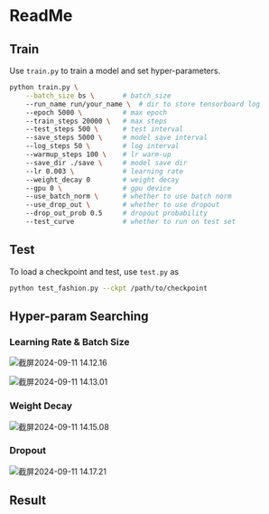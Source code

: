 # ReadMe

## Train

Use `train.py` to train a model and set hyper-parameters.

```sh
python train.py \
    --batch_size bs \		# batch_size
    --run_name run/your_name \	# dir to store tensorboard log
    --epoch 5000 \			# max epoch
    --train_steps 20000 \	# max steps
    --test_steps 500 \		# test interval
    --save_steps 5000 \		# model save interval
    --log_steps 50 \		# log interval
    --warmup_steps 100 \	# lr warm-up
    --save_dir ./save \		# model save dir
    --lr 0.003 \			# learning rate
    --weight_decay 0		# weight decay
    --gpu 0 \				# gpu device
    --use_batch_norm \		# whether to use batch norm
    --use_drop_out \		# whether to use dropout
    --drop_out_prob 0.5		# dropout probability
    --test_curve			# whether to run on test set
```

## Test

To load a checkpoint and test, use `test.py` as 

```sh
python test_fashion.py --ckpt /path/to/checkpoint
```

## Hyper-param Searching

### Learning Rate & Batch Size

![截屏2024-09-11 14.12.16](img/img1.jpg)

![截屏2024-09-11 14.13.01](img/img2.jpg)

### Weight Decay

![截屏2024-09-11 14.15.08](img/img3.jpg)

### Dropout

![截屏2024-09-11 14.17.21](img/img4.jpg)

## Result

 
